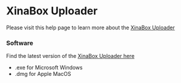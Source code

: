 # XinaBox Uploader

Please visit this help page to learn more about the [XinaBox Uploader](https://maxiq.space/pages/using-xinabox-uploader)

### Software
Find the latest version of the [XinaBox Uploader here](https://github.com/xinabox/XinaBoxUploader/releases/latest)
- .exe for Microsoft Windows
- .dmg for Apple MacOS


